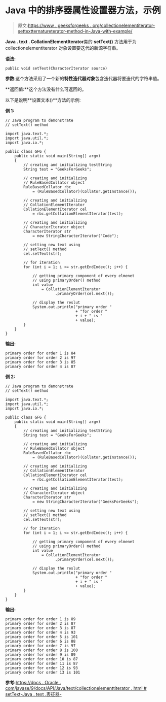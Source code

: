 # Java 中的排序器属性设置器方法，示例

> 原文:[https://www . geeksforgeeks . org/collectionelementiterator-settextternatureterator-method-in-Java-with-example/](https://www.geeksforgeeks.org/collationelementiterator-settextcharacteriterator-method-in-java-with-example/)

**Java . text . CollationElementIterator**类的 **setText()** 方法用于为 collectionelementiterator 对象设置要迭代的新源字符串。

**语法:**

```
public void setText(CharacterIterator source)
```

**参数**:这个方法采用了一个新的**特性迭代器对象**包含迭代器将要迭代的字符串值。

**返回值:**这个方法没有什么可返回的。

以下是说明**设置文本()**方法的示例:

**例 1:**

```
// Java program to demonstrate
// setText() method

import java.text.*;
import java.util.*;
import java.io.*;

public class GFG {
    public static void main(String[] argv)
    {
        // creating and initializing testString
        String test = "GeeksForGeeks";

        // creating and initializing
        // RuleBasedCollator object
        RuleBasedCollator rbc
            = (RuleBasedCollator)(Collator.getInstance());

        // creating and initializing
        // CollationElementIterator
        CollationElementIterator cel
            = rbc.getCollationElementIterator(test);

        // creating and initializing
        // CharacterIterator object
        CharacterIterator str
            = new StringCharacterIterator("Code");

        // setting new text using
        // setText() method
        cel.setText(str);

        // for iteration
        for (int i = 1; i <= str.getEndIndex(); i++) {

            // getting primary component of every elmenet
            // using primaryOrder() method
            int value
                = CollationElementIterator
                      .primaryOrder(cel.next());

            // display the reslut
            System.out.println("primary order "
                               + "for order "
                               + i + " is "
                               + value);
        }
    }
}
```

**输出:**

```
primary order for order 1 is 84
primary order for order 2 is 97
primary order for order 3 is 85
primary order for order 4 is 87

```

**例 2:**

```
// Java program to demonstrate
// setText() method

import java.text.*;
import java.util.*;
import java.io.*;

public class GFG {
    public static void main(String[] argv)
    {
        // creating and initializing testString
        String test = "GeeksForGeeks";

        // creating and initializing
        // RuleBasedCollator object
        RuleBasedCollator rbc
            = (RuleBasedCollator)(Collator.getInstance());

        // creating and initializing
        // CollationElementIterator
        CollationElementIterator cel
            = rbc.getCollationElementIterator(test);

        // creating and initializing
        // CharacterIterator object
        CharacterIterator str
            = new StringCharacterIterator("GeeksForGeeks");

        // setting new text using
        // setText() method
        cel.setText(str);

        // for iteration
        for (int i = 1; i <= str.getEndIndex(); i++) {

            // getting primary component of every elmenet
            // using primaryOrder() method
            int value
                = CollationElementIterator
                      .primaryOrder(cel.next());

            // display the reslut
            System.out.println("primary order "
                               + "for order "
                               + i + " is "
                               + value);
        }
    }
}
```

**输出:**

```
primary order for order 1 is 89
primary order for order 2 is 87
primary order for order 3 is 87
primary order for order 4 is 93
primary order for order 5 is 101
primary order for order 6 is 88
primary order for order 7 is 97
primary order for order 8 is 100
primary order for order 9 is 89
primary order for order 10 is 87
primary order for order 11 is 87
primary order for order 12 is 93
primary order for order 13 is 101

```

**参考:**[https://docs . Oracle . com/javase/9/docs/API/Java/text/collectionelementtiterator . html # setText-Java . text .表征器-](https://docs.oracle.com/javase/9/docs/api/java/text/CollationElementIterator.html#setText-java.text.CharacterIterator-)